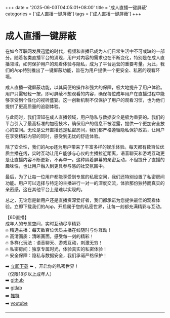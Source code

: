 +++
date = '2025-06-03T04:05:01+08:00'
title = '成人直播一键屏蔽'
categories = ['成人直播一键屏蔽']
tags = ['成人直播一键屏蔽']
+++

# 成人直播一键屏蔽

在如今互联网发展迅猛的时代，视频和直播已成为人们日常生活中不可或缺的一部分。随着各类直播平台的涌现，用户对内容的需求也在不断变化，特别是在成人直播领域，如何保护用户的观看体验与隐私，成为了平台运营的重要考量。为此，我们的App特别推出了一键屏蔽功能，旨在为用户提供一个更安全、私密的观看环境。

成人直播一键屏蔽功能，以其简便的操作和强大的保障，极大地提升了用户体验。用户只需轻轻一按，即可屏蔽不想观看的内容，确保每位成年用户在直播过程中能够享受到个性化的视听盛宴。这一创新机制不仅保护了用户的观看习惯，也为他们提供了更高质量的追剧体验。

与此同时，我们深知在成人直播领域，用户隐私与数据安全是极为重要的。我们的平台引入了最高标准的加密技术，确保用户的信息不被泄露，提供一个更加安全放心的空间。无论是公开直播还是私密房间，我们都严格遵循隐私保护政策，让用户在享受精彩内容的同时，感受到无忧的舒适体验。

除了安全性，我们的App还为用户带来了丰富多样的娱乐体验。每天都有数百位优质主播在线，实时互动让用户能够与心仪的主播拉近距离，语音聊天和游戏互动更是让直播内容不断更新，不再单一。这种隔着屏幕的亲密互动，不但提升了直播的趣味性，也让用户融入到更具参与感的社交氛围中。

最后，为了让每一位用户都能享受到专属的私密空间，我们还特别设置了私密房间功能。用户可以选择与特定的主播进行一对一的深度交流，体验那份独特而真实的亲密感，这在其他平台上是难以实现的。

总之，无论您是新用户还是直播资深爱好者，我们都承诺为您提供最佳的观看体验。立即下载我们的App，开启属于您的私密世界，让每一刻都充满精彩与互动。

【6D直播】  
成年人的专属空间，实时互动尽享精彩  
🔥 精选主播：每天数百位优质主播在线随时与你互动！  
🔥 高清画质：清晰画面，感受每一刻的精彩！  
🔥 多样化玩法：语音聊天、游戏互动，刺激无穷！  
🔥 私密房间：独享专属时光，体验真实的私密体验！  
🔥 安全保障：隐私与数据安全，我们承诺严格保护！  

➡️ [立即下载](https://down123.s3.ap-east-1.amazonaws.com/down/down.html?channelCode=blog) ⬅️ ，开启你的私密世界！  
（仅限18岁以上成年人）  
➡️ [github](https://aldult-live.github.io/)  
➡️ [gitlab](https://seo-09598d.gitlab.io/)  
➡️ [推特](https://x.com/wegame33)  
➡️ [youtube](https://www.youtube.com/@6Dlive)  

---
